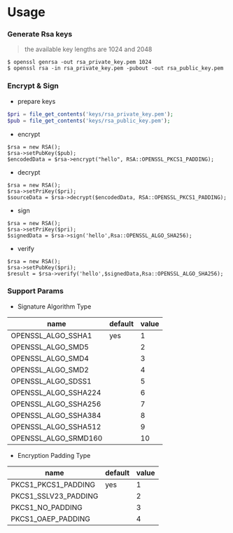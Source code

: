 # Usage

### Generate Rsa keys

> the available key lengths are 1024 and 2048

```
$ openssl genrsa -out rsa_private_key.pem 1024
$ openssl rsa -in rsa_private_key.pem -pubout -out rsa_public_key.pem
```


### Encrypt & Sign

- prepare keys

```php
$pri = file_get_contents('keys/rsa_private_key.pem');
$pub = file_get_contents('keys/rsa_public_key.pem');
```
- encrypt

``` 
$rsa = new RSA();
$rsa->setPubKey($pub);
$encodedData = $rsa->encrypt("hello", RSA::OPENSSL_PKCS1_PADDING);
```

- decrypt

```
$rsa = new RSA();
$rsa->setPriKey($pri);
$sourceData = $rsa->decrypt($encodedData, RSA::OPENSSL_PKCS1_PADDING);
```

- sign

```
$rsa = new RSA();
$rsa->setPriKey($pri);
$signedData = $rsa->sign('hello',Rsa::OPENSSL_ALGO_SHA256);
```


- verify

```
$rsa = new RSA();
$rsa->setPubKey($pri);
$result = $rsa->verify('hello',$signedData,Rsa::OPENSSL_ALGO_SHA256);
```

### Support Params

- Signature Algorithm Type

| name | default |value |
|------|-------|-------|
|OPENSSL_ALGO_SSHA1 | yes | 1 |
|OPENSSL_ALGO_SMD5 | | 2 |
|OPENSSL_ALGO_SMD4 | | 3 |
|OPENSSL_ALGO_SMD2 | | 4 |
|OPENSSL_ALGO_SDSS1 | | 5|
|OPENSSL_ALGO_SSHA224 | | 6 |
|OPENSSL_ALGO_SSHA256 | | 7 |
|OPENSSL_ALGO_SSHA384 | | 8  |
|OPENSSL_ALGO_SSHA512 | | 9 |
|OPENSSL_ALGO_SRMD160 | | 10 |

- Encryption Padding Type

| name | default | value |
|------|-------|-------|
| PKCS1_PKCS1_PADDING | yes | 1 |
| PKCS1_SSLV23_PADDING | | 2 |
| PKCS1_NO_PADDING |  | 3 |
| PKCS1_OAEP_PADDING | | 4 |